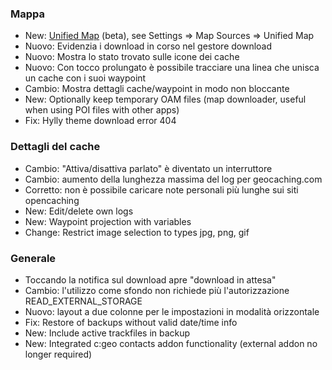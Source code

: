 ### Mappa
- New: [Unified Map](https://github.com/cgeo/cgeo/wiki/UnifiedMap) (beta), see Settings => Map Sources => Unified Map
- Nuovo: Evidenzia i download in corso nel gestore download
- Nuovo: Mostra lo stato trovato sulle icone dei cache
- Nuovo: Con tocco prolungato è possibile tracciare una linea che unisca un cache con i suoi waypoint
- Cambio: Mostra dettagli cache/waypoint in modo non bloccante
- New: Optionally keep temporary OAM files (map downloader, useful when using POI files with other apps)
- Fix: Hylly theme download error 404

### Dettagli del cache
- Cambio: "Attiva/disattiva parlato" è diventato un interruttore
- Cambio: aumento della lunghezza massima del log per geocaching.com
- Corretto: non è possibile caricare note personali più lunghe sui siti opencaching
- New: Edit/delete own logs
- New: Waypoint projection with variables
- Change: Restrict image selection to types jpg, png, gif

### Generale
- Toccando la notifica sul download apre "download in attesa"
- Cambio: l'utilizzo come sfondo non richiede più l'autorizzazione READ_EXTERNAL_STORAGE
- Nuovo: layout a due colonne per le impostazioni in modalità orizzontale
- Fix: Restore of backups without valid date/time info
- New: Include active trackfiles in backup
- New: Integrated c:geo contacts addon functionality (external addon no longer required)
